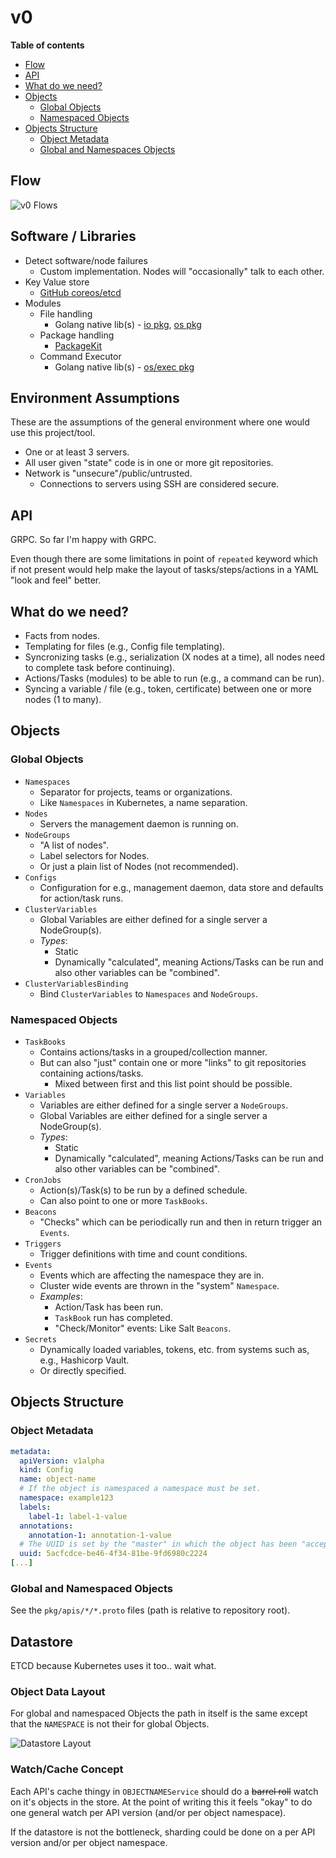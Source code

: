 # v0

**Table of contents**

<!-- TOC depthFrom:2 depthTo:6 withLinks:1 updateOnSave:1 orderedList:0 -->

- [Flow](#flow)
- [API](#api)
- [What do we need?](#what-do-we-need)
- [Objects](#objects)
	- [Global Objects](#global-objects)
	- [Namespaced Objects](#namespaced-objects)
- [Objects Structure](#objects-structure)
	- [Object Metadata](#object-metadata)
	- [Global and Namespaces Objects](#global-and-namespaces-objects)

<!-- /TOC -->

## Flow

![v0 Flows](v0.1/flow.mmd.png)

## Software / Libraries

- Detect software/node failures
    - Custom implementation. Nodes will "occasionally" talk to each other.
- Key Value store
    - [GitHub coreos/etcd](https://github.com/coreos/etcd)
- Modules
    - File handling
		- Golang native lib(s) - [io pkg](https://golang.org/pkg/io/), [os pkg](https://golang.org/pkg/os/)
    - Package handling
        - [PackageKit](https://www.freedesktop.org/software/PackageKit/)
    - Command Executor
		- Golang native lib(s) - [os/exec pkg](https://golang.org/pkg/os/exec/)

## Environment Assumptions

These are the assumptions of the general environment where one would use this project/tool.

* One or at least 3 servers.
* All user given "state" code is in one or more git repositories.
* Network is "unsecure"/public/untrusted.
    * Connections to servers using SSH are considered secure.

## API

GRPC. So far I'm happy with GRPC.

Even though there are some limitations in point of `repeated` keyword which if not present would help make the layout of tasks/steps/actions in a YAML "look and feel" better.

## What do we need?

* Facts from nodes.
* Templating for files (e.g., Config file templating).
* Syncronizing tasks (e.g., serialization (X nodes at a time), all nodes need to complete task before continuing).
* Actions/Tasks (modules) to be able to run (e.g., a command can be run).
* Syncing a variable / file (e.g., token, certificate) between one or more nodes (1 to many).

## Objects

### Global Objects

* `Namespaces`
	* Separator for projects, teams or organizations.
	* Like `Namespaces` in Kubernetes, a name separation.
* `Nodes`
	* Servers the management daemon is running on.
* `NodeGroups`
    * "A list of nodes".
    * Label selectors for Nodes.
    * Or just a plain list of Nodes (not recommended).
* `Configs`
    * Configuration for e.g., management daemon, data store and defaults for action/task runs.
* `ClusterVariables`
    * Global Variables are either defined for a single server a NodeGroup(s).
    * _Types_:
        * Static
        * Dynamically "calculated", meaning Actions/Tasks can be run and also other variables can be "combined".
* `ClusterVariablesBinding`
	* Bind `ClusterVariables` to `Namespaces` and `NodeGroups`.

### Namespaced Objects

* `TaskBooks`
    * Contains actions/tasks in a grouped/collection manner.
	* But can also "just" contain one or more "links" to git repositories containing actions/tasks.
		* Mixed between first and this list point should be possible.
* `Variables`
    * Variables are either defined for a single server a `NodeGroups`.
	* Global Variables are either defined for a single server a NodeGroup(s).
    * _Types_:
        * Static
        * Dynamically "calculated", meaning Actions/Tasks can be run and also other variables can be "combined".
* `CronJobs`
    * Action(s)/Task(s) to be run by a defined schedule.
    * Can also point to one or more `TaskBooks`.
* `Beacons`
    * "Checks" which can be periodically run and then in return trigger an `Events`.
* `Triggers`
    * Trigger definitions with time and count conditions.
* `Events`
    * Events which are affecting the namespace they are in.
	* Cluster wide events are thrown in the "system" `Namespace`.
    * _Examples_:
        * Action/Task has been run.
        * `TaskBook` run has completed.
        * "Check/Monitor" events: Like Salt `Beacons`.
* `Secrets`
	* Dynamically loaded variables, tokens, etc. from systems such as, e.g., Hashicorp Vault.
	* Or directly specified.

## Objects Structure

### Object Metadata

```yaml
metadata:
  apiVersion: v1alpha
  kind: Config
  name: object-name
  # If the object is namespaced a namespace must be set.
  namespace: example123
  labels:
    label-1: label-1-value
  annotations:
    annotation-1: annotation-1-value
  # The UUID is set by the "master" in which the object has been "accepted".
  uuid: 5acfcdce-be46-4f34-81be-9fd6980c2224
[...]
```

### Global and Namespaced Objects

See the `pkg/apis/*/*.proto` files (path is relative to repository root).

## Datastore

ETCD because Kubernetes uses it too.. wait what.

### Object Data Layout

For global and namespaced Objects the path in itself is the same except that the `NAMESPACE` is not their for global Objects.

![Datastore Layout](v0.1/datastore-layout.mmd.png)

### Watch/Cache Concept

Each API's cache thingy in `OBJECTNAMEService` should do a ~~barrel roll~~ watch on it's objects in the store.
At the point of writing this it feels "okay" to do one general watch per API version (and/or per object namespace).

If the datastore is not the bottleneck, sharding could be done on a per API version and/or per object namespace.
